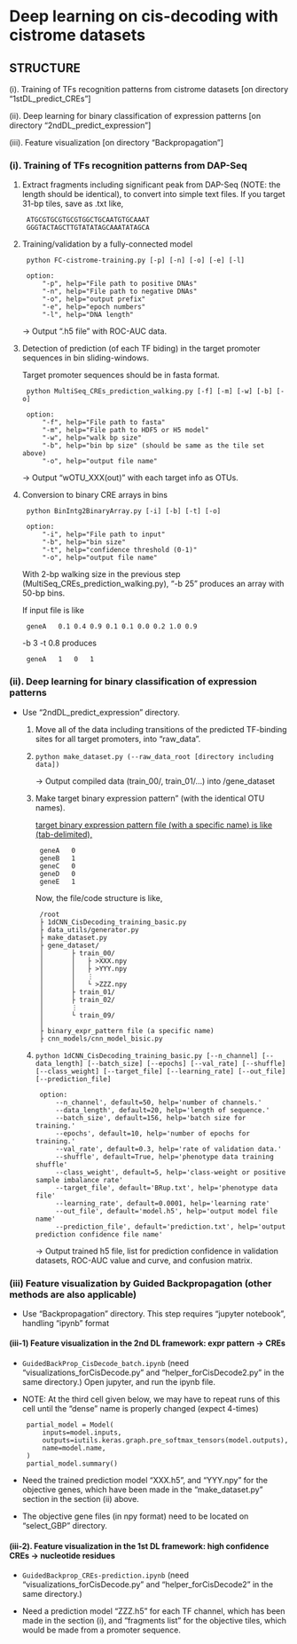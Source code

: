 # Deep learning on cis-decoding with cistrome datasets 


## STRUCTURE 

(i). Training of TFs recognition patterns from cistrome datasets [on directory “1stDL_predict_CREs”] 

(ii). Deep learning for binary classification of expression patterns [on directory “2ndDL_predict_expression”] 

(iii). Feature visualization [on directory “Backpropagation”] 

 

 

### (i). Training of TFs recognition patterns from DAP-Seq 

1. Extract fragments including significant peak from DAP-Seq (NOTE: the length should be identical), to convert into simple text files. 
If you target 31-bp tiles, save as .txt like, 

        ATGCGTGCGTGCGTGGCTGCAATGTGCAAAT 
        GGGTACTAGCTTGTATATAGCAAATATAGCA 
        
2. Training/validation by a fully-connected model 

        python FC-cistrome-training.py [-p] [-n] [-o] [-e] [-l] 
        
        option:
            "-p", help="File path to positive DNAs" 
            "-n", help="File path to negative DNAs" 
            "-o", help="output prefix" 
            "-e", help="epoch numbers" 
            "-l", help="DNA length" 

    &rarr; Output “.h5 file” with ROC-AUC data. 

3. Detection of prediction (of each TF biding) in the target promoter sequences in bin sliding-windows. 

    Target promoter sequences should be in fasta format. 

        python MultiSeq_CREs_prediction_walking.py [-f] [-m] [-w] [-b] [-o] 

        option:
            "-f", help="File path to fasta" 
            "-m", help="File path to HDF5 or H5 model" 
            "-w", help="walk bp size" 
            "-b", help="bin bp size" (should be same as the tile set above)
            "-o", help="output file name" 

    &rarr; Output “wOTU_XXX(out)” with each target info as OTUs. 

4. Conversion to binary CRE arrays in bins 

        python BinIntg2BinaryArray.py [-i] [-b] [-t] [-o] 
        
        option:
            "-i", help="File path to input" 
            "-b", help="bin size" 
            "-t", help="confidence threshold (0-1)" 
            "-o", help="output file name" 

    With 2-bp walking size in the previous step (MultiSeq_CREs_prediction_walking.py), “-b 25” produces an array with 50-bp bins. 

    If input file is like 
    
        geneA	0.1	0.4	0.9	0.1	0.1	0.0	0.2	1.0	0.9 

    -b 3 -t 0.8 produces 

        geneA	1   0   1

### (ii). Deep learning for binary classification of expression patterns 

 - Use “2ndDL_predict_expression” directory. 

    1. Move all of the data including transitions of the predicted TF-binding sites for all target promoters, into “raw_data”. 

    2. `python make_dataset.py (--raw_data_root [directory including data]) `
        
        &rarr; Output compiled data (train_00/, train_01/…) into /gene_dataset 

    3. Make target binary expression pattern” (with the identical OTU names). 

        <u>target binary expression pattern file (with a specific name) is like (tab-delimited), </u>

            geneA	0 
            geneB	1 
            geneC	0 
            geneD	0 
            geneE	1 

        Now, the file/code structure is like, 

            /root 
            ├ 1dCNN_CisDecoding_training_basic.py 
            ├ data_utils/generator.py 
            ├ make_dataset.py 
            ├ gene_dataset/ 
            │       ├ train_00/ 
            │       │   ├ >XXX.npy 
            │       │   ├ >YYY.npy 
            │       │   ⋮ 
            │       │   └ >ZZZ.npy 
            │       ├ train_01/ 
            │       ├ train_02/ 
            │       ⋮ 
            │       └ train_09/ 
            │     
            ├ binary_expr_pattern file (a specific name) 
            ├ cnn_models/cnn_model_bisic.py 
        
    4. `python 1dCNN_CisDecoding_training_basic.py [--n_channel] [--data_length] [--batch_size] [--epochs] [--val_rate] [--shuffle] [--class_weight] [--target_file] [--learning_rate] [--out_file] [--prediction_file]` 

            option:
                --n_channel', default=50, help='number of channels.' 
                --data_length', default=20, help='length of sequence.' 
                --batch_size', default=156, help='batch size for training.' 
                --epochs', default=10, help='number of epochs for training.' 
                --val_rate', default=0.3, help='rate of validation data.' 
                --shuffle', default=True, help='phenotype data training shuffle' 
                --class_weight', default=5, help='class-weight or positive sample imbalance rate' 
                --target_file', default='BRup.txt', help='phenotype data file' 
                --learning_rate', default=0.0001, help='learning rate' 
                --out_file', default='model.h5', help='output model file name' 
                --prediction_file', default='prediction.txt', help='output prediction confidence file name' 
            
        &rarr; Output trained h5 file, list for prediction confidence in validation datasets, ROC-AUC value and curve, and confusion matrix. 

### (iii) Feature visualization by Guided Backpropagation (other methods are also applicable) 
 - Use “Backpropagation” directory. 
This step requires “jupyter notebook”, handling “ipynb” format 
#### (iii-1) Feature visualization in the 2nd DL framework: expr pattern -> CREs 
 - `GuidedBackProp_CisDecode_batch.ipynb` 
(need “visualizations_forCisDecode.py” and “helper_forCisDecode2.py” in the same directory.) 
Open jupyter, and run the ipynb file. 

 - NOTE: At the third cell given below, we may have to repeat runs of this cell until the “dense” name is properly changed (expect 4-times) 

        partial_model = Model(
            inputs=model.inputs,
            outputs=iutils.keras.graph.pre_softmax_tensors(model.outputs),
            name=model.name,
        )
        partial_model.summary()

 - Need the trained prediction model “XXX.h5”, and “YYY.npy” for the objective genes, which have been made in the “make_dataset.py” section in the section (ii) above. 

 - The objective gene files (in npy format) need to be located on “select_GBP” directory. 


#### (iii-2). Feature visualization in the 1st DL framework: high confidence CREs -> nucleotide residues 

 - `GuidedBackprop_CREs-prediction.ipynb`
(need “visualizations_forCisDecode.py” and “helper_forCisDecode2” in the same directory.) 

 - Need a prediction model “ZZZ.h5” for each TF channel, which has been made in the section (i), and “fragments list” for the objective tiles, which would be made from a promoter sequence. 

